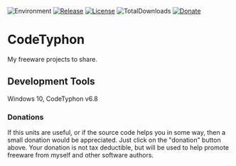 ![Environment](https://img.shields.io/badge/Windows-XP,%20Vista,%207,%208,%2010-brightgreen.svg)
[![Release](https://img.shields.io/github/release/jasc2v8/LazUnits.svg)](https://github.com/jasc2v8/CodeTyphon/releases)
[![License](https://img.shields.io/badge/license-unlicense-yellow.svg)](http://unlicense.org)
![TotalDownloads](https://img.shields.io/github/downloads/jasc2v8/CodeTyphon/total.svg)
[![Donate](https://img.shields.io/badge/Donate-PayPal-red.svg)](https://www.paypal.me/JimDreherHome)

# CodeTyphon

My freeware projects to share.
  
## Development Tools

Windows 10, CodeTyphon v6.8

### Donations

If this units are useful, or if the source code helps you in some way, then a small donation would be appreciated.  Just click on the "donation" button above.  Your donation is not tax deductible, but will be used to help promote freeware from myself and other software authors.
